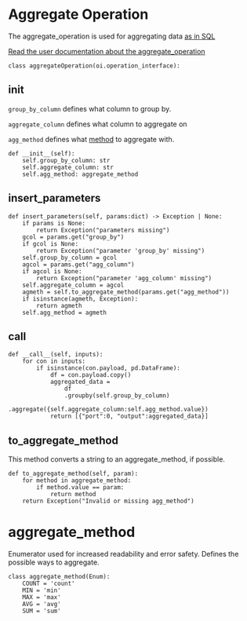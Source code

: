 # Aggregate Operation

The aggregate_operation is used for aggregating data [as in SQL](https://www.w3schools.com/sql/sql_aggregate_functions.asp)

[Read the user documentation about the aggregate_operation](../../user_docs/operations/aggregate_operation.md)

```
class aggregateOperation(oi.operation_interface):
```
## init
`group_by_column` defines what column to group by.

`aggregate_column` defines what column to aggregate on

`agg_method` defines what [method](#aggregate_method) to aggregate with.

```
def __init__(self):
    self.group_by_column: str
    self.aggregate_column: str
    self.agg_method: aggregate_method
```

## insert_parameters
```
def insert_parameters(self, params:dict) -> Exception | None:
    if params is None:
        return Exception("parameters missing")
    gcol = params.get("group_by")  
    if gcol is None:
        return Exception("parameter 'group_by' missing")
    self.group_by_column = gcol
    agcol = params.get("agg_column")  
    if agcol is None:
        return Exception("parameter 'agg_column' missing")
    self.aggregate_column = agcol
    agmeth = self.to_aggregate_method(params.get("agg_method"))
    if isinstance(agmeth, Exception):
        return agmeth
    self.agg_method = agmeth
```

## call
```
def __call__(self, inputs):
    for con in inputs:
        if isinstance(con.payload, pd.DataFrame):
            df = con.payload.copy()
            aggregated_data = 
                df
                .groupby(self.group_by_column)
                .aggregate({self.aggregate_column:self.agg_method.value})
            return [{"port":0, "output":aggregated_data}]
```

## to_aggregate_method

This method converts a string to an aggregate_method, if possible.

```
def to_aggregate_method(self, param):
    for method in aggregate_method:
        if method.value == param:
            return method
    return Exception("Invalid or missing agg_method")
```


# aggregate_method

Enumerator used for  increased readability and error safety.
Defines the possible ways to aggregate.

```
class aggregate_method(Enum):
    COUNT = 'count'
    MIN = 'min'
    MAX = 'max'
    AVG = 'avg'
    SUM = 'sum'
```